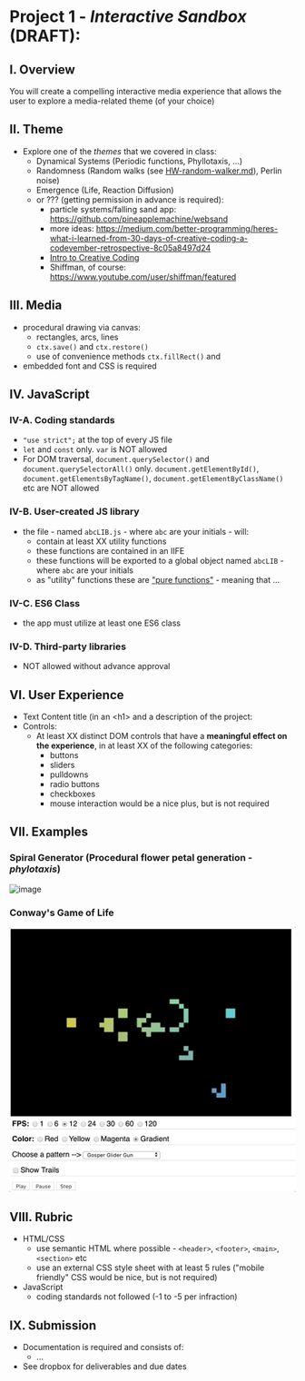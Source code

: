 # Project 1 - *Interactive Sandbox* (DRAFT):

## I. Overview

You will create a compelling interactive media experience that allows the user to explore a media-related theme (of your choice)

## II. Theme
- Explore one of the *themes* that we covered in class:
  - Dynamical Systems (Periodic functions, Phyllotaxis, ...)
  - Randomness (Random walks (see [HW-random-walker.md](https://github.com/tonethar/IGME-330-Master/blob/master/notes/HW-random-walker.md)), Perlin noise)
  - Emergence (Life, Reaction Diffusion)
  - or ??? (getting permission in advance is required):
    - particle systems/falling sand app: https://github.com/pineapplemachine/websand
    - more ideas: https://medium.com/better-programming/heres-what-i-learned-from-30-days-of-creative-coding-a-codevember-retrospective-8c05a8497d24
    - [Intro to Creative Coding](https://github.com/mattdesl/workshop-p5-intro/blob/master/README.md)
    - Shiffman, of course: https://www.youtube.com/user/shiffman/featured
    

## III. Media
- procedural drawing via canvas:
  - rectangles, arcs, lines
  - `ctx.save()` and `ctx.restore()`
  - use of convenience methods `ctx.fillRect()` and 
- embedded font and CSS is required

## IV. JavaScript

### IV-A. Coding standards
- `"use strict";` at the top of every JS file
- `let` and `const` only. `var` is NOT allowed
- For DOM traversal, `document.querySelector()` and `document.querySelectorAll()` only. `document.getElementById()`, `document.getElementsByTagName()`, `document.getElementByClassName()` etc are NOT allowed

### IV-B. User-created JS library
- the file - named `abcLIB.js` - where `abc` are your initials - will:
  - contain at least XX utility functions
  - these functions are contained in an IIFE
  - these functions will be exported to a global object named `abcLIB` - where `abc` are your initials
  - as "utility" functions these are ["pure functions"](https://en.wikipedia.org/wiki/Pure_function) - meaning that ...
  
### IV-C. ES6 Class
- the app must utilize at least one ES6 class

### IV-D. Third-party libraries
- NOT allowed without advance approval
  

## VI. User Experience
- Text Content title (in an &lt;h1></h1> and a description of the project:
- Controls:
  - At least XX distinct DOM controls that have a **meaningful effect on the experience**, in at least XX of the following categories:
    - buttons
    - sliders
    - pulldowns
    - radio buttons
    - checkboxes
    - mouse interaction would be a nice plus, but is not required


## VII. Examples

### Spiral Generator (Procedural flower petal generation - *phylotaxis*)

![image](_images/spiral-generator.gif)

### Conway's Game of Life

![image](_images/life-example.gif)

## VIII. Rubric

- HTML/CSS
  - use semantic HTML where possible - `<header>`, `<footer>`, `<main>`, `<section>` etc
  - use an external CSS style sheet with at least 5 rules ("mobile friendly" CSS would be nice, but is not required)
- JavaScript
  - coding standards not followed (-1 to -5 per infraction)


## IX. Submission
- Documentation is required and consists of:
  - ...
- See dropbox for deliverables and due dates
